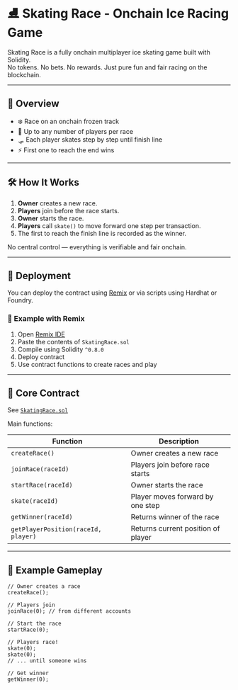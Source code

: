 # ⛸️ Skating Race - Onchain Ice Racing Game  
   
Skating Race is a fully onchain multiplayer ice skating game built with Solidity.    
No tokens. No bets. No rewards. Just pure fun and fair racing on the blockchain.   
  
---  
   
## 🚀 Overview   

- ❄️ Race on an onchain frozen track 
- 🧊 Up to any number of players per race  
- 🛷 Each player skates step by step until finish line
- ⚡ First one to reach the end wins 
  
---
  
## 🛠️ How It Works

1. **Owner** creates a new race.
2. **Players** join before the race starts.
3. **Owner** starts the race. 
4. **Players** call `skate()` to move forward one step per transaction.
5. The first to reach the finish line is recorded as the winner.

No central control — everything is verifiable and fair onchain.

---

## 🔧 Deployment

You can deploy the contract using [Remix](https://remix.ethereum.org/) or via scripts using Hardhat or Foundry.

### 🧪 Example with Remix

1. Open [Remix IDE](https://remix.ethereum.org/)
2. Paste the contents of `SkatingRace.sol`
3. Compile using Solidity `^0.8.0`
4. Deploy contract
5. Use contract functions to create races and play

---

## 🧩 Core Contract

See [`SkatingRace.sol`](./SkatingRace.sol)

Main functions:

| Function | Description |
|----------|-------------|
| `createRace()` | Owner creates a new race |
| `joinRace(raceId)` | Players join before race starts |
| `startRace(raceId)` | Owner starts the race |
| `skate(raceId)` | Player moves forward by one step |
| `getWinner(raceId)` | Returns winner of the race |
| `getPlayerPosition(raceId, player)` | Returns current position of player |

---

## 👀 Example Gameplay

```solidity
// Owner creates a race
createRace();

// Players join
joinRace(0); // from different accounts

// Start the race
startRace(0);

// Players race!
skate(0);
skate(0);
// ... until someone wins

// Get winner
getWinner(0);
